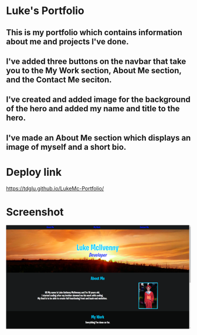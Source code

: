 # Luke's Portfolio

## This is my portfolio which contains information about me and projects I've done.

## I've added three buttons on the navbar that take you to the My Work section, About Me section, and the Contact Me seciton.

## I've created and added image for the background of the hero and added my name and title to the hero.

## I've made an About Me section which displays an image of myself and a short bio.

##

# Deploy link

https://tdglu.github.io/LukeMc-Portfolio/

# Screenshot

<img src="assets/images/readme-screenshot.png" alt="Reademe Screenshot">
